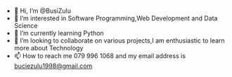 - 👋 Hi, I’m @BusiZulu
- 👀 I’m interested in Software Programming,Web Development and Data Science 
- 🌱 I’m currently learning Python
- 💞️ I’m looking to collaborate on various projects,I am enthusiastic to learn more about Technology 
- 📫 How to reach me 079 996 1068 and my email address is buciezulu1998@gmail.com 

<!---
BusiZulu/BusiZulu is a ✨ special ✨ repository because its `README.md` (this file) appears on your GitHub profile.
You can click the Preview link to take a look at your changes.
--->
